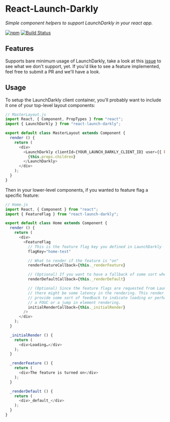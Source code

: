 # React-Launch-Darkly
*Simple component helpers to support LaunchDarkly in your react app.*

[![npm](https://img.shields.io/npm/v/react-launch-darkly.svg)](https://www.npmjs.com/package/react-launch-darkly)
[![Build Status](https://travis-ci.org/TrueCar/react-launch-darkly.svg?branch=master)](https://travis-ci.org/TrueCar/react-launch-darkly)

## Features
Supports bare minimum usage of LaunchDarkly, take a look at this [issue](https://github.com/TrueCar/react-launch-darkly/issues/2) to see what we don't support, yet.
If you'd like to see a feature implemented, feel free to submit a PR and we'll have a look.

## Usage
To setup the LaunchDarkly client container, you'll probably want to include it one of your top-level
layout components:
```javascript
// MasterLayout.js
import React, { Component, PropTypes } from "react";
import { LaunchDarkly } from "react-launch-darkly";

export default class MasterLayout extends Component {
  render () {
    return (
      <div>
        <LaunchDarkly clientId={YOUR_LAUNCH_DARKLY_CLIENT_ID} user={{ key: "YOUR_USER_KEY" }}>
          {this.props.children}
        </LaunchDarkly>
      </div>
    );
  }
}
```

Then in your lower-level components, if you wanted to feature flag a specific feature:
```javascript
// Home.js
import React, { Component } from "react";
import { FeatureFlag } from "react-launch-darkly";

export default class Home extends Component {
  render () {
    return (
      <div>
        <FeatureFlag
          // This is the feature flag key you defined in LaunchDarkly
          flagKey="home-test"

          // What to render if the feature is "on"
          renderFeatureCallback={this._renderFeature}

          // (Optional) If you want to have a fallback of some sort when the feature is "off"
          renderDefaultCallback={this._renderDefault}

          // (Optional) Since the feature flags are requested from LaunchDarkly after DOM load,
          // there might be some latency in the rendering. This render callback allows you to
          // provide some sort of feedback to indicate loading or perhaps a placeholder to avoid
          // a FOUC or a jump in element rendering.
          initialRenderCallback={this._initialRender}
        />
      </div>
    );
  }

  _initialRender () {
    return (
      <div>Loading…</div>
    );
  }

  _renderFeature () {
    return (
      <div>The feature is turned on</div>
    );
  }

  _renderDefault () {
    return (
      <div>_default_</div>
    );
  }
}

```
